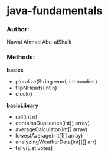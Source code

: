 # java-fundamentals
### **Author:** 
Nawal Ahmad Abu-alShaik

### Methods:

**basics**
- pluralize(String word, int number)
- flipNHeads(int n)
- clock()

**basicLibrary**
- roll(int n)
- containsDuplicates(int[] array)
- averageCalculator(int[] array)
- lowestAverage(int[][] array)
- analyzingWeatherData(int[][] arr)
- tally(List<String> votes)
